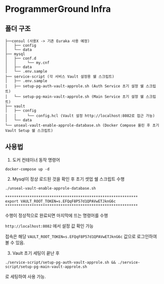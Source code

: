 # ProgrammerGround Infra 

## 폴더 구조 
```
├──consul (사용X -> 기존 Euraka 사용 예정)
│   ├── config
│   └── data 
├── mysql
│   ├── conf.d
│   │     └── my.cnf 
│   ├── data 
│   └── .env.sample 
├── service-script (각 서비스 Vault 설정용 쉘 스크립트)
│   ├── .env.sample
│   ├── setup-pg-auth-vault-approle.sh (Auth Service 초기 설정 쉘 스크립트)
│   └── setup-pg-main-vault-approle.sh (Main Service 초기 설정 쉘 스크립트)
├── vault
│   ├── config
│   │     └── config.hcl (Vault 설정 http://localhost:8082로 접근 가능)
│   └── data
└── unseal-vault-enable-approle-database.sh (Docker Compose 올린 후 초기 Vault Setup 쉘 스크립트)
```

## 사용법

1. 도커 컨테이너 동작 명령어

`docker-compose up -d`

2. Mysql이 정상 로드된 것을 확인 후 초기 셋업 쉘 스크립트 수행

`./unseal-vault-enable-approle-database.sh`

```
************************************************************
export VAULT_ROOT_TOKEN=s.EFQqF8P57d1QPAVwETJknG6c
************************************************************
```

수행이 정상적으로 완료되면 마지막에 뜨는 명령어를 수행

`http://localhost:8082` 에서 설정 값 확인 가능

접속은 해당 `VAULT_ROOT_TOKEN=s.EFQqF8P57d1QPAVwETJknG6c` 값으로 로그인하여 볼 수 있음. 

3. Vault 초기 세팅이 끝난 후

`./service-script/setup-pg-auth-vault-approle.sh && ./service-script/setup-pg-main-vault-approle.sh`

로 세팅하여 사용 가능.

